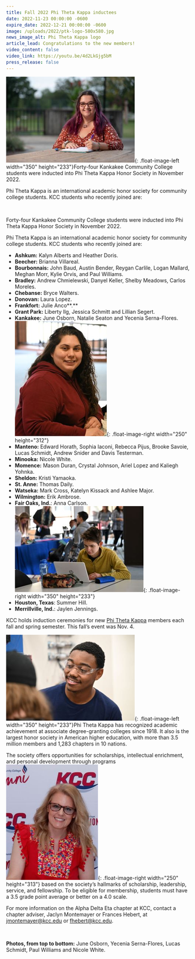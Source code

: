 ```yaml
---
title: Fall 2022 Phi Theta Kappa inductees
date: 2022-11-23 00:00:00 -0600
expire_date: 2022-12-21 00:00:00 -0600
image: /uploads/2022/ptk-logo-580x580.jpg
news_image_alt: Phi Theta Kappa logo
article_lead: Congratulations to the new members!
video_content: false
video_link: https://youtu.be/4d2LkGjg5bM
press_release: false
---
```

![PTK inductee June Osborn](/uploads/2022/juneosborn-350x233.jpg "PTK inductee June Osborn"){: .float-image-left width="350" height="233"}Forty-four Kankakee Community College students were inducted into Phi Theta Kappa Honor Society in November 2022.

Phi Theta Kappa is an international academic honor society for community college students. KCC students who recently joined are:

&nbsp;

Forty-four Kankakee Community College students were inducted into Phi Theta Kappa Honor Society in November 2022.

Phi Theta Kappa is an international academic honor society for community college students. KCC students who recently joined are:

* **Ashkum:** Kalyn Alberts and Heather Doris.
* **Beecher:** Brianna Villareal.
* **Bourbonnais:** John Baud, Austin Bender, Reygan Carlile, Logan Mallard, Meghan Morr, Kylie Orvis, and Paul Williams.
* **Bradley:** Andrew Chmielewski, Danyel Keller, Shelby Meadows, Carlos Moreles.
* **Chebanse:** Bryce Walters.
* **Donovan:** Laura Lopez.
* **Frankfort:** Julie Anco**.**
* **Grant Park:** Liberty Ilg, Jessica Schmitt and Lillian Segert.
* **Kankakee:** June Osborn, Natalie Seaton and Yecenia Serna-Flores.![](/uploads/2022/yeceniasernaflores-250x312.jpg){: .float-image-right width="250" height="312"}
* **Manteno:** Edward Horath, Sophia Iaconi, Rebecca Pijus, Brooke Savoie, Lucas Schmidt, Andrew Snider and Davis Testerman.
* **Minooka:** Nicole White.
* **Momence:** Mason Duran, Crystal Johnson, Ariel Lopez and Kaliegh Yohnka.
* **Sheldon:** Kristi Yamaoka.
* **St. Anne:** Thomas Daily.
* **Watseka:** Mark Cross, Katelyn Kissack and Ashlee Major.
* **Wilmington:** Erik Ambrose.
* **Fair Oaks, Ind.**\: Anna Carlson.![](/uploads/2022/lucasschmidt-350x233.JPG){: .float-image-right width="350" height="233"}
* **Houston, Texas**\: Summer Hill.
* **Merrillville, Ind.**\: Jaylen Jennings.

KCC holds induction ceremonies for new [Phi Theta Kappa](https://www.kcc.edu/student-resources/clubs/#phi-theta-kappa) members each fall and spring semester. This fall’s event was Nov. 4.

![PTK inductee Paul Williams](/uploads/2022/paulwilliams-350x233.jpg "PTK inductee Paul Williams"){: .float-image-left width="350" height="233"}Phi Theta Kappa has recognized academic achievement at associate degree-granting colleges since 1918. It also is the largest honor society in American higher education, with more than 3.5 million members and 1,283 chapters in 10 nations.

The society offers opportunities for scholarships, intellectual enrichment, and personal development through programs![PTK inductee Nicole White](/uploads/2022/nicolewhite-250x313.JPG "PTK inductee Nicole White"){: .float-image-right width="250" height="313"} based on the society’s hallmarks of scholarship, leadership, service, and fellowship. To be eligible for membership, students must have a 3.5 grade point average or better on a 4.0 scale.

For more information on the Alpha Delta Eta chapter at KCC, contact a chapter adviser, Jaclyn Montemayer or Frances Hebert, at [jmontemayer@kcc.edu](mailto:jmontemayer@kcc.edu) or [fhebert@kcc.edu](mailto:fhebert@kcc.edu).

&nbsp;

**Photos, from top to bottom:** June Osborn, Yecenia Serna-Flores, Lucas Schmidt, Paul Williams and Nicole White.